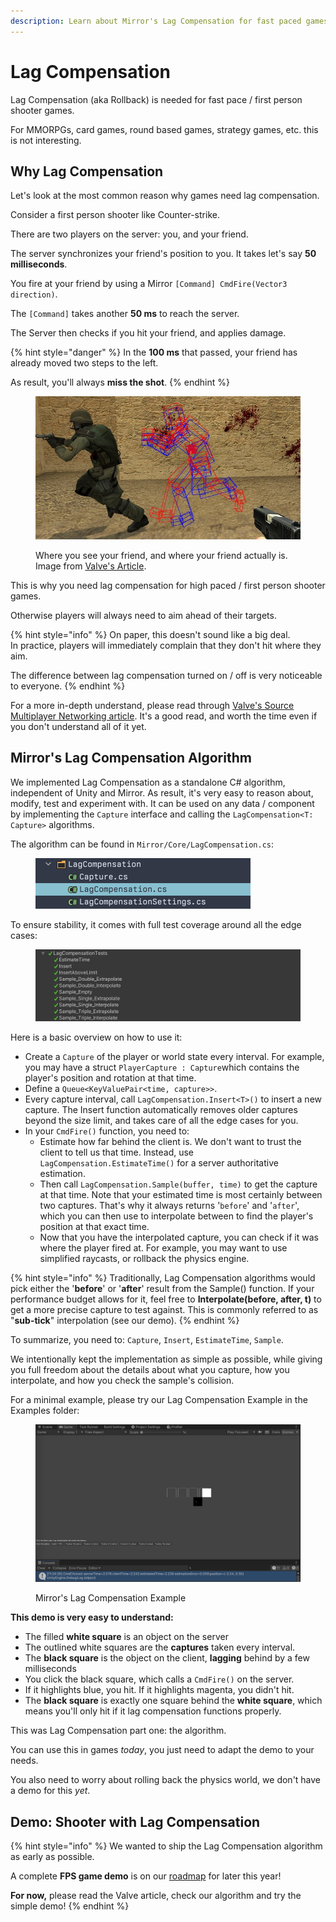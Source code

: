 ```yaml
---
description: Learn about Mirror's Lag Compensation for fast paced games.
---
```


# Lag Compensation

Lag Compensation (aka Rollback) is needed for fast pace / first person shooter games.

For MMORPGs, card games, round based games, strategy games, etc. this is not interesting.

## Why Lag Compensation

Let's look at the most common reason why games need lag compensation.

Consider a first person shooter like Counter-strike.

There are two players on the server: you, and your friend.

The server synchronizes your friend's position to you. It takes let's say **50 milliseconds**.

You fire at your friend by using a Mirror `[Command] CmdFire(Vector3 direction)`.

The `[Command]` takes another **50 ms** to reach the server.

The Server then checks if you hit your friend, and applies damage.

{% hint style="danger" %}
In the **100 ms** that passed, your friend has already moved two steps to the left.

As result, you'll always **miss the shot**.
{% endhint %}

<figure><img src="../../.gitbook/assets/image (1) (2).png" alt=""><figcaption><p>Where you see your friend, and where your friend actually is. Image from <a href="https://developer.valvesoftware.com/wiki/Source_Multiplayer_Networking">Valve's Article</a>.</p></figcaption></figure>

This is why you need lag compensation for high paced / first person shooter games.

Otherwise players will always need to aim ahead of their targets.

{% hint style="info" %}
On paper, this doesn't sound like a big deal.\
In practice, players will immediately complain that they don't hit where they aim.

The difference between lag compensation turned on / off is very noticeable to everyone.
{% endhint %}

For a more in-depth understand, please read through [Valve's Source Multiplayer Networking article](https://developer.valvesoftware.com/wiki/Source\_Multiplayer\_Networking). It's a good read, and worth the time even if you don't understand all of it yet.

## Mirror's Lag Compensation Algorithm

We implemented Lag Compensation as a standalone C# algorithm, independent of Unity and Mirror. As result, it's very easy to reason about, modify, test and experiment with. It can be used on any data / component by implementing the `Capture` interface and calling the `LagCompensation<T: Capture>` algorithms.

The algorithm can be found in `Mirror/Core/LagCompensation.cs`:

<figure><img src="../../.gitbook/assets/2023-07-05 - 14-26-07@2x.png" alt="" width="344"><figcaption></figcaption></figure>

To ensure stability, it comes with full test coverage around all the edge cases:

<figure><img src="../../.gitbook/assets/2023-07-05 - 14-28-43@2x.png" alt=""><figcaption></figcaption></figure>

Here is a basic overview on how to use it:

* Create a `Capture` of the player or world state every interval. For example, you may have a struct `PlayerCapture : Capture`which contains the player's position and rotation at that time.
* Define a `Queue<KeyValuePair<time, capture>>`.
* Every capture interval, call `LagCompensation.Insert<T>()` to insert a new capture. The Insert function automatically removes older captures beyond the size limit, and takes care of all the edge cases for you.
* In your `CmdFire()` function, you need to:
  * Estimate how far behind the client is. We don't want to trust the client to tell us that time. Instead, use `LagCompensation.EstimateTime()` for a server authoritative estimation.
  * Then call `LagCompensation.Sample(buffer, time)` to get the capture at that time. Note that your estimated time is most certainly between two captures. That's why it always returns '`before`' and '`after`', which you can then use to interpolate between to find the player's position at that exact time.
  * Now that you have the interpolated capture, you can check if it was where the player fired at. For example, you may want to use simplified raycasts, or rollback the physics engine.

{% hint style="info" %}
Traditionally, Lag Compensation algorithms would pick either the '**before**' or '**after**' result from the Sample() function. If your performance budget allows for it, feel free to **Interpolate(before, after, t)** to get a more precise capture to test against. This is commonly referred to as "**sub-tick**" interpolation (see our demo).
{% endhint %}

To summarize, you need to: `Capture`, `Insert`, `EstimateTime`, `Sample`.

We intentionally kept the implementation as simple as possible, while giving you full freedom about the details about what you capture, how you interpolate, and how you check the sample's collision.

For a minimal example, please try our Lag Compensation Example in the Examples folder:

<figure><img src="../../.gitbook/assets/2023-06-29 - lag compensation estimated time accurate by 6ms.png" alt=""><figcaption><p>Mirror's Lag Compensation Example</p></figcaption></figure>

**This demo is very easy to understand:**

* The filled **white square** is an object on the server
* The outlined white squares are the **captures** taken every interval.
* The **black square** is the object on the client, **lagging** behind by a few milliseconds
* You click the black square, which calls a `CmdFire()` on the server.
* If it highlights blue, you hit. If it highlights magenta, you didn't hit.
* The **black square** is exactly one square behind the **white square**, which means you'll only hit if it lag compensation functions properly.

This was Lag Compensation part one: the algorithm.

You can use this in games _today_, you just need to adapt the demo to your needs.

You also need to worry about rolling back the physics world, we don't have a demo for this _yet_.

## Demo: Shooter with Lag Compensation

{% hint style="info" %}
We wanted to ship the Lag Compensation algorithm as early as possible.

A complete **FPS game demo** is on our [roadmap](https://discord.com/channels/343440455738064897/468084877338869791/756431342627061770) for later this year!

**For now,** please read the Valve article, check our algorithm and try the simple demo!
{% endhint %}
